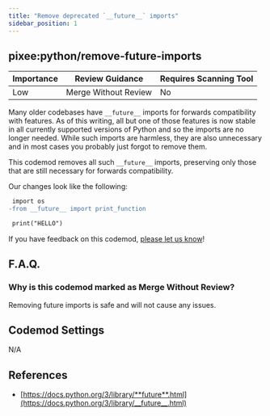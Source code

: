```yaml
---
title: "Remove deprecated `__future__` imports"
sidebar_position: 1
---
```


## pixee:python/remove-future-imports

| Importance | Review Guidance      | Requires Scanning Tool |
| ---------- | -------------------- | ---------------------- |
| Low        | Merge Without Review | No                     |

Many older codebases have `__future__` imports for forwards compatibility with features. As of this writing, all but one of those features is now stable in all currently supported versions of Python and so the imports are no longer needed. While such imports are harmless, they are also unnecessary and in most cases you probably just forgot to remove them.

This codemod removes all such `__future__` imports, preserving only those that are still necessary for forwards compatibility.

Our changes look like the following:

```diff
 import os
-from __future__ import print_function

 print("HELLO")
```

If you have feedback on this codemod, [please let us know](mailto:feedback@pixee.ai)!

## F.A.Q.

### Why is this codemod marked as Merge Without Review?

Removing future imports is safe and will not cause any issues.

## Codemod Settings

N/A

## References

- [https://docs.python.org/3/library/**future**.html](https://docs.python.org/3/library/__future__.html)

